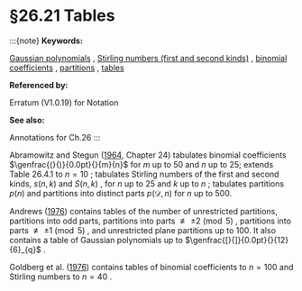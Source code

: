 # §26.21 Tables

:::{note}
**Keywords:**

[Gaussian polynomials](http://dlmf.nist.gov/search/search?q=Gaussian%20polynomials) , [Stirling numbers (first and second kinds)](http://dlmf.nist.gov/search/search?q=Stirling%20numbers%20%28first%20and%20second%20kinds%29) , [binomial coefficients](http://dlmf.nist.gov/search/search?q=binomial%20coefficients) , [partitions](http://dlmf.nist.gov/search/search?q=partitions) , [tables](http://dlmf.nist.gov/search/search?q=tables)

**Referenced by:**

Erratum (V1.0.19) for Notation

**See also:**

Annotations for Ch.26
:::

Abramowitz and Stegun ([1964](./bib/index.html#bib24 "Handbook of Mathematical Functions with Formulas, Graphs, and Mathematical Tables"), Chapter 24) tabulates binomial coefficients $\genfrac{(}{)}{0.0pt}{}{m}{n}$ for $m$ up to 50 and $n$ up to 25; extends Table 26.4.1 to $n=10$ ; tabulates Stirling numbers of the first and second kinds, $s\left(n,k\right)$ and $S\left(n,k\right)$ , for $n$ up to 25 and $k$ up to $n$ ; tabulates partitions $p\left(n\right)$ and partitions into distinct parts $p\left(\mathcal{D},n\right)$ for $n$ up to 500.

Andrews ([1976](./bib/index.html#bib92 "The Theory of Partitions")) contains tables of the number of unrestricted partitions, partitions into odd parts, partitions into parts $\not\equiv\pm 2\pmod{5}$ , partitions into parts $\not\equiv\pm 1\pmod{5}$ , and unrestricted plane partitions up to 100. It also contains a table of Gaussian polynomials up to $\genfrac{[}{]}{0.0pt}{}{12}{6}_{q}$ .

Goldberg et al. ([1976](./bib/G.html#bib949 "Tables of binomial coefficients and Stirling numbers")) contains tables of binomial coefficients to $n=100$ and Stirling numbers to $n=40$ .
